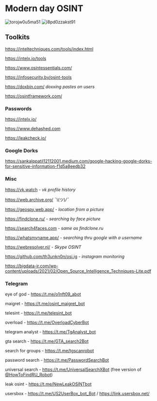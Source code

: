 # Modern day OSINT 

![torojw0u5ma51](https://github.com/kfvksys/0s1nt/assets/73615575/c1ab28ed-168d-46c3-857d-a09f723c8460)
![i8pd0zzakst91](https://github.com/kfvksys/0s1nt/assets/73615575/34a16fe5-6868-4f94-a17b-1c4e9087a88b)

## Toolkits

https://inteltechniques.com/tools/index.html

https://intelx.io/tools

https://www.osintessentials.com/

https://infosecurity.by/osint-tools

https://doxbin.com/  _doxxing pastes on users_

https://osintframework.com/

### Passwords 

https://intelx.io/ 

https://www.dehashed.com

https://leakcheck.io/ 

### Google Dorks

https://sankalppatil12112001.medium.com/google-hacking-google-dorks-for-sensitive-information-f1d5a8eedb32

### Misc
https://vk.watch - _vk profile history_

https://web.archive.org/   _¯\\_(ツ)_/¯_

https://geospy.web.app/ - _location from a picture_

https://findclone.ru/ - _searching by face picture_

https://search4faces.com - _same as findclone.ru_

https://whatsmyname.app/ - _searching thru google with a username_

https://webresolver.nl/ - _Skype OSINT_

https://github.com/th3unkn0n/osi.ig - _instagram monitoring_

https://bigdata-ir.com/wp-content/uploads/2021/02/Open_Source_Intelligence_Techniques-Lite.pdf


### Telegram 
eye of god  - https://t.me/o1nft09_abot

maigret - https://t.me/osint_maigret_bot

telesint - https://t.me/telesint_bot

overload - https://t.me/OverloadCyberBot

telegram analyst - https://t.me/TgAnalyst_bot

gta search - https://t.me/GTA_search2Bot

search for groups - https://t.me/tgscanrobot

password search - https://t.me/PasswordSearchBot

universal search - https://t.me/UniversalSearchXBot (free version of [@HowToFindRU_Robot](https://t.me/HowToFindRU_Robot))

leak osint - https://t.me/NewLeakOSINTbot

usersbox - https://t.me/US2UserBox_bot_Bot / https://link.usersbox.net/



